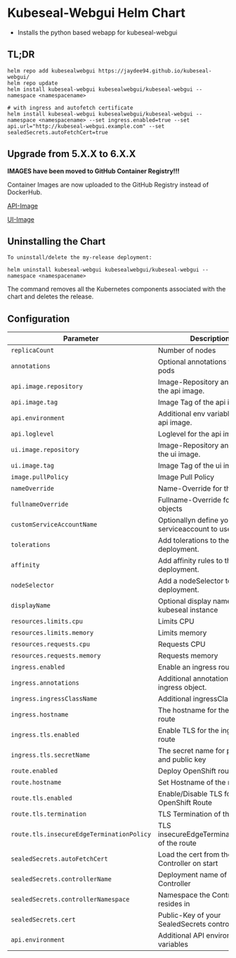 # Kubeseal-Webgui Helm Chart

* Installs the python based webapp for kubeseal-webgui

## TL;DR
```console
helm repo add kubesealwebgui https://jaydee94.github.io/kubeseal-webgui/
helm repo update
helm install kubeseal-webgui kubesealwebgui/kubeseal-webgui --namespace <namespacename>

# with ingress and autofetch certificate
helm install kubeseal-webgui kubesealwebgui/kubeseal-webgui --namespace <namespacename> --set ingress.enabled=true --set api.url="http://kubeseal-webgui.example.com" --set sealedSecrets.autoFetchCert=true
```

## Upgrade from 5.X.X to 6.X.X

**IMAGES have been moved to GitHub Container Registry!!!**

Container Images are now uploaded to the GitHub Registry instead of DockerHub.

[API-Image](https://github.com/Jaydee94/kubeseal-webgui/pkgs/container/kubeseal-webgui%2Fapi)

[UI-Image](https://github.com/Jaydee94/kubeseal-webgui/pkgs/container/kubeseal-webgui%2Fui)

## Uninstalling the Chart

```console
To uninstall/delete the my-release deployment:

helm uninstall kubeseal-webgui kubesealwebgui/kubeseal-webgui --namespace <namespacename>
```

The command removes all the Kubernetes components associated with the chart and deletes the release.

## Configuration

| Parameter                                 | Description                                       | Default                                |
|-------------------------------------------|---------------------------------------------------|----------------------------------------|
| `replicaCount`                            | Number of nodes                                   | `1`                                    |
| `annotations`                             | Optional annotations for the pods                 | `{}`                                   |
| `api.image.repository`                    | Image-Repository and name of the api image.       | `ghcr.io/jaydee94/kubeseal-webgui/api` |
| `api.image.tag`                           | Image Tag of the api image.                       | `4.5.1`                                |
| `api.environment`                         | Additional env variables for the api image.       | `{}`                                   |
| `api.loglevel`                            | Loglevel for the api image.                       | `INFO`                                 |
| `ui.image.repository`                     | Image-Repository and name of the ui image.        | `ghcr.io/jaydee94/kubeseal-webgui/ui`  |
| `ui.image.tag`                            | Image Tag of the ui image.                        | `4.5.0`                                |
| `image.pullPolicy`                        | Image Pull Policy                                 | `Always`                               |
| `nameOverride`                            | Name-Override for the objects                     | `""`                                   |
| `fullnameOverride`                        | Fullname-Override for the objects                 | `""`                                   |
| `customServiceAccountName`                | Optionallyn define your own serviceaccount to use | `true`                                 |
| `tolerations`                             | Add tolerations to the deployment.                | `[]`                                   |
| `affinity`                                | Add affinity rules to the deployment.             | `{}`                                   |
| `nodeSelector`                            | Add a nodeSelector to the deployment.             | `{}`                                   |
| `displayName`                             | Optional display name for the kubeseal instance   | `""`                                   |
| `resources.limits.cpu`                    | Limits CPU                                        | ``                                     |
| `resources.limits.memory`                 | Limits memory                                     | `256Mi`                                |
| `resources.requests.cpu`                  | Requests CPU                                      | `20m`                                  |
| `resources.requests.memory`               | Requests memory                                   | `20m`                                  |
| `ingress.enabled`                         | Enable an ingress route                           | `false`                                |
| `ingress.annotations`                     | Additional annotations for the ingress object.    | `{}`                                   |
| `ingress.ingressClassName`                | Additional ingressClassName.                      | `""`                                   |
| `ingress.hostname`                        | The hostname for the ingress route                | `kubeseal-webgui.example.com`          |
| `ingress.tls.enabled`                     | Enable TLS for the ingress route                  | `false`                                |
| `ingress.tls.secretName`                  | The secret name for private and public key        | `""`                                   |
| `route.enabled`                           | Deploy OpenShift route                            | `false`                                |
| `route.hostname`                          | Set Hostname of the route                         | `""`                                   |
| `route.tls.enabled`                       | Enable/Disable TLS for OpenShift Route            | `true`                                 |
| `route.tls.termination`                   | TLS Termination of the route                      | `""`                                   |
| `route.tls.insecureEdgeTerminationPolicy` | TLS insecureEdgeTerminationPolicy of the route    | `""`                                   |
| `sealedSecrets.autoFetchCert`             | Load the cert from the Controller on start        | `false`                                |
| `sealedSecrets.controllerName`            | Deployment name of the Controller                 | `sealed-secrets-controller`            |
| `sealedSecrets.controllerNamespace`       | Namespace the Controller resides in               | `kube-system`                          |
| `sealedSecrets.cert`                      | Public-Key of your SealedSecrets controller       | `""`                                   |
| `api.environment`                         | Additional API environment variables              | `{}`                                   |
